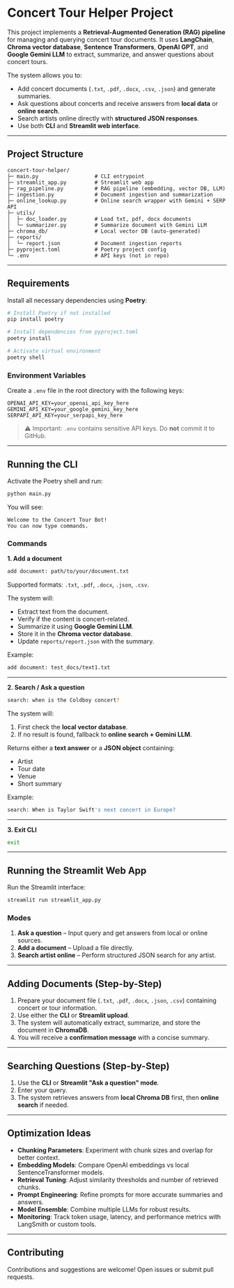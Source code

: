 
# Concert Tour Helper Project

This project implements a **Retrieval-Augmented Generation (RAG) pipeline** for managing and querying concert tour documents. It uses **LangChain**, **Chroma vector database**, **Sentence Transformers**, **OpenAI GPT**, and **Google Gemini LLM** to extract, summarize, and answer questions about concert tours.

The system allows you to:

* Add concert documents (`.txt`, `.pdf`, `.docx`, `.csv`, `.json`) and generate summaries.
* Ask questions about concerts and receive answers from **local data** or **online search**.
* Search artists online directly with **structured JSON responses**.
* Use both **CLI** and **Streamlit web interface**.

---

## Project Structure

```
concert-tour-helper/
├─ main.py                  # CLI entrypoint
├─ streamlit_app.py         # Streamlit web app
├─ rag_pipeline.py          # RAG pipeline (embedding, vector DB, LLM)
├─ ingestion.py             # Document ingestion and summarization
├─ online_lookup.py         # Online search wrapper with Gemini + SERP API
├─ utils/
│  ├─ doc_loader.py         # Load txt, pdf, docx documents
│  └─ summarizer.py         # Summarize document with Gemini LLM
├─ chroma_db/               # Local vector DB (auto-generated)
├─ reports/
│  └─ report.json           # Document ingestion reports
├─ pyproject.toml           # Poetry project config
└─ .env                     # API keys (not in repo)
```

---

## Requirements

Install all necessary dependencies using **Poetry**:

```bash
# Install Poetry if not installed
pip install poetry

# Install dependencies from pyproject.toml
poetry install

# Activate virtual environment
poetry shell
```

### Environment Variables

Create a `.env` file in the root directory with the following keys:

```
OPENAI_API_KEY=your_openai_api_key_here
GEMINI_API_KEY=your_google_gemini_key_here
SERPAPI_API_KEY=your_serpapi_key_here
```

> ⚠️ Important: `.env` contains sensitive API keys. Do **not** commit it to GitHub.

---

## Running the CLI

Activate the Poetry shell and run:

```bash
python main.py
```

You will see:

```
Welcome to the Concert Tour Bot!
You can now type commands.
```

### Commands

**1. Add a document**

```bash
add document: path/to/your/document.txt
```

Supported formats: `.txt`, `.pdf`, `.docx`, `.json`, `.csv`.

The system will:

* Extract text from the document.
* Verify if the content is concert-related.
* Summarize it using **Google Gemini LLM**.
* Store it in the **Chroma vector database**.
* Update `reports/report.json` with the summary.

Example:

```bash
add document: test_docs/text1.txt
```

---

**2. Search / Ask a question**

```bash
search: when is the Coldboy concert?
```

The system will:

1. First check the **local vector database**.
2. If no result is found, fallback to **online search + Gemini LLM**.

Returns either a **text answer** or a **JSON object** containing:

* Artist
* Tour date
* Venue
* Short summary

Example:

```bash
search: When is Taylor Swift's next concert in Europe?
```

---

**3. Exit CLI**

```bash
exit
```

---

## Running the Streamlit Web App

Run the Streamlit interface:

```bash
streamlit run streamlit_app.py
```

### Modes

1. **Ask a question** – Input query and get answers from local or online sources.
2. **Add a document** – Upload a file directly.
3. **Search artist online** – Perform structured JSON search for any artist.

---

## Adding Documents (Step-by-Step)

1. Prepare your document file (`.txt`, `.pdf`, `.docx`, `.json`, `.csv`) containing concert or tour information.
2. Use either the **CLI** or **Streamlit upload**.
3. The system will automatically extract, summarize, and store the document in **ChromaDB**.
4. You will receive a **confirmation message** with a concise summary.

---

## Searching Questions (Step-by-Step)

1. Use the **CLI** or **Streamlit "Ask a question" mode**.
2. Enter your query.
3. The system retrieves answers from **local Chroma DB** first, then **online search** if needed.

---

## Optimization Ideas

* **Chunking Parameters**: Experiment with chunk sizes and overlap for better context.
* **Embedding Models**: Compare OpenAI embeddings vs local SentenceTransformer models.
* **Retrieval Tuning**: Adjust similarity thresholds and number of retrieved chunks.
* **Prompt Engineering**: Refine prompts for more accurate summaries and answers.
* **Model Ensemble**: Combine multiple LLMs for robust results.
* **Monitoring**: Track token usage, latency, and performance metrics with LangSmith or custom tools.

---

## Contributing

Contributions and suggestions are welcome! Open issues or submit pull requests.

